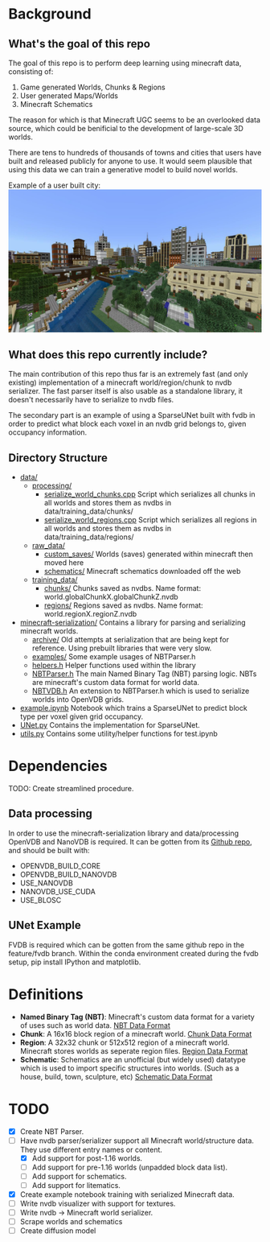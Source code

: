 # Background

## What's the goal of this repo
The goal of this repo is to perform deep learning using minecraft data, consisting of:

1. Game generated Worlds, Chunks & Regions
2. User generated Maps/Worlds
3. Minecraft Schematics

The reason for which is that Minecraft UGC seems to be an overlooked data source, which could be benificial to the development of large-scale 3D worlds.

There are tens to hundreds of thousands of towns and cities that users have built and released publicly for anyone to use. It would seem plausible that using this data we can train a generative model to build novel worlds.

Example of a user built city:
![Example City World](imgs/city.png)

## What does this repo currently include?
The main contribution of this repo thus far is an extremely fast (and only existing) implementation of a minecraft world/region/chunk to nvdb serializer. The fast parser itself is also usable as a standalone library, it doesn't necessarily have to serialize to nvdb files.

The secondary part is an example of using a SparseUNet built with fvdb in order to predict what block each voxel in an nvdb grid belongs to, given occupancy information.

## Directory Structure
 * [data/](./data)
    * [processing/](./data/processing/)
        * [serialize_world_chunks.cpp](./data/processing/serialize_world_chunks.cpp) Script which serializes all chunks in all worlds and stores them as nvdbs in data/training_data/chunks/
        * [serialize_world_regions.cpp](./data/processing/serialize_world_regions.cpp) Script which serializes all regions in all worlds and stores them as nvdbs in data/training_data/regions/
    * [raw_data/](./data/raw_data/)
        * [custom_saves/](./data/raw_data/custom_saves/) Worlds (saves) generated within minecraft then moved here
        * [schematics/](./data/raw_data/schematics/) Minecraft schematics downloaded off the web
    * [training_data/](./data/training_data/)
        * [chunks/](./data/training_data/chunks/) Chunks saved as nvdbs. Name format: world.globalChunkX.globalChunkZ.nvdb
        * [regions/](./data/training_data/regions/) Regions saved as nvdbs. Name format: world.regionX.regionZ.nvdb
 * [minecraft-serialization/](./minecraft-serialization) Contains a library for parsing and serializing minecraft worlds.
    * [archive/](./minecraft-serialization/archive/) Old attempts at serialization that are being kept for reference. Using prebuilt libraries that were very slow.
    * [examples/](./minecraft-serialization/examples/) Some example usages of NBTParser.h
    * [helpers.h](./minecraft-serialization/helpers.h) Helper functions used within the library
    * [NBTParser.h](./minecraft-serialization/NBTParser.h) The main Named Binary Tag (NBT) parsing logic. NBTs are minecraft's custom data format for world data.
    * [NBTVDB.h](./minecraft-serialization/NBTVDB.h) An extension to NBTParser.h which is used to serialize worlds into OpenVDB grids.
 * [example.ipynb](./example.ipynb) Notebook which trains a SparseUNet to predict block type per voxel given grid occupancy.
 * [UNet.py](./UNet.py) Contains the implementation for SparseUNet.
 * [utils.py](./utils.py) Contains some utility/helper functions for test.ipynb

# Dependencies
TODO: Create streamlined procedure.

## Data processing
In order to use the minecraft-serialization library and data/processing OpenVDB and NanoVDB is required. It can be gotten from its [Github repo](https://github.com/AcademySoftwareFoundation/openvdb.git), and should be built with:
- OPENVDB_BUILD_CORE
- OPENVDB_BUILD_NANOVDB
- USE_NANOVDB
- NANOVDB_USE_CUDA
- USE_BLOSC

## UNet Example
FVDB is required which can be gotten from the same github repo in the feature/fvdb branch. Within the conda environment created during the fvdb setup, pip install IPython and matplotlib.

# Definitions 
- **Named Binary Tag (NBT)**: Minecraft's custom data format for a variety of uses such as world data. [NBT Data Format](https://minecraft.fandom.com/wiki/NBT_format)
- **Chunk**: A 16x16 block region of a minecraft world. [Chunk Data Format](https://minecraft.fandom.com/wiki/Chunk_format)
- **Region**: A 32x32 chunk or 512x512 region of a minecraft world. Minecraft stores worlds as seperate region files. [Region Data Format](https://minecraft.fandom.com/wiki/Region_file_format)
- **Schematic**: Schematics are an unofficial (but widely used) datatype which is used to import specific structures into worlds. (Such as a house, build, town, sculpture, etc) [Schematic Data Format](https://minecraft.fandom.com/wiki/Schematic_file_format)

# TODO
- [x] Create NBT Parser.
- [ ] Have nvdb parser/serializer support all Minecraft world/structure data. They use different entry names or content.  
    - [x] Add support for post-1.16 worlds.  
    - [ ] Add support for pre-1.16 worlds (unpadded block data list).  
    - [ ] Add support for schematics.
    - [ ] Add support for litematics.
- [x] Create example notebook training with serialized Minecraft data.  
- [ ] Write nvdb visualizer with support for textures.
- [ ] Write nvdb → Minecraft world serializer.
- [ ] Scrape worlds and schematics
- [ ] Create diffusion model